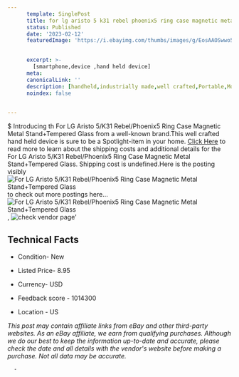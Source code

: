 ```yaml
---
      template: SinglePost
      title: for lg aristo 5 k31 rebel phoenix5 ring case magnetic metal stand tempered glass
      status: Published
      date: '2023-02-12'
      featuredImage: 'https://i.ebayimg.com/thumbs/images/g/EosAAOSwwo5ju9Hn/s-l225.jpg'
       

      excerpt: >-
        [smartphone,device ,hand held device]
      meta:
      canonicalLink: ''
      description: [handheld,industrially made,well crafted,Portable,Mobile,Compact,Convenient,Lightweight,Maneuverable,Man-portable,Miniature,Carriable,Hand-held,Light,Holdable,Transportable,Mobile device,Pocket-sized,On-the-go,Wireless,Cordless,Compact size,Convenient size, smartphone,device ,hand held device]
      noindex: false
      

---
```

$
      Introducing th For LG Aristo 5/K31 Rebel/Phoenix5 Ring Case Magnetic Metal Stand+Tempered Glass from a well-known brand.This well crafted hand held device is sure to be a Spotlight-item in your home. [Click Here](https://www.ebay.com/itm/374449876942?hash=item572ef3afce%3Ag%3AEosAAOSwwo5ju9Hn&mkevt=1&mkcid=1&mkrid=711-53200-19255-0&campid=%253CePNCampaignId%253E&customid=%253CreferenceId%253E&toolid=10049) to read more to learn about the shipping costs and additional details for the For LG Aristo 5/K31 Rebel/Phoenix5 Ring Case Magnetic Metal Stand+Tempered Glass. Shipping cost is undefined.Here is the posting visibly ![For LG Aristo 5/K31 Rebel/Phoenix5 Ring Case Magnetic Metal Stand+Tempered Glass](https://i.ebayimg.com/thumbs/images/g/EosAAOSwwo5ju9Hn/s-l225.jpg) to check out more postings here... ![For LG Aristo 5/K31 Rebel/Phoenix5 Ring Case Magnetic Metal Stand+Tempered Glass](https://i.ebayimg.com/images/g/EosAAOSwwo5ju9Hn/s-l1600.jpg), ![check vendor page](https://origin-galleryplus.ebayimg.com/ws/web/374449876942_2_0_1/225x225.jpg,https://origin-galleryplus.ebayimg.com/ws/web/374449876942_3_0_1/225x225.jpg,https://origin-galleryplus.ebayimg.com/ws/web/374449876942_4_0_1/225x225.jpg,https://origin-galleryplus.ebayimg.com/ws/web/374449876942_5_0_1/225x225.jpg,https://origin-galleryplus.ebayimg.com/ws/web/374449876942_6_0_1/225x225.jpg,https://origin-galleryplus.ebayimg.com/ws/web/374449876942_7_0_1/225x225.jpg,https://origin-galleryplus.ebayimg.com/ws/web/374449876942_8_0_1/225x225.jpg,https://origin-galleryplus.ebayimg.com/ws/web/374449876942_9_0_1/225x225.jpg)'

      

 ## Technical Facts 



     
      

 - Condition- New 


      

 - Listed Price- 8.95 


      

 - Currency- USD 


      

 - Feedback score - 1014300 


      

 - Location - US 


      
      

 *_This post may contain affiliate links from eBay and other third-party websites. As an eBay affiliate, we earn from qualifying purchases. Although we do our best to keep the information up-to-date and accurate, please check the date and all details with the vendor's website before making a purchase. Not all data may be accurate._*




      -
